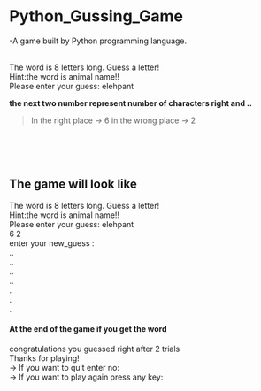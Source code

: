 # Python_Gussing_Game
-A game built by Python programming language.<br /><br />

The word is 8 letters long. Guess a letter! <br />
Hint:the word is animal name!! <br />
Please enter your guess: elehpant<br />

**the next two number represent number of characters right and ..**
> In the right place -> 6  in the wrong place -> 2

<br /><br /><br />

## The game will look like<br />
The word is 8 letters long. Guess a letter! <br />
Hint:the word is animal name!! <br />
Please enter your guess: elehpant<br />
6 2<br />
enter your new_guess : <br />
..<br />
..<br />
..<br />
..<br />
.<br />
.<br />
.<br />
#### At the end of the game if you get the word<br />
congratulations you guessed right after 2 trials<br />
Thanks for playing!<br />
-> If you want to quit enter no:  <br />
-> If you want to play again press any key: <br />
  
